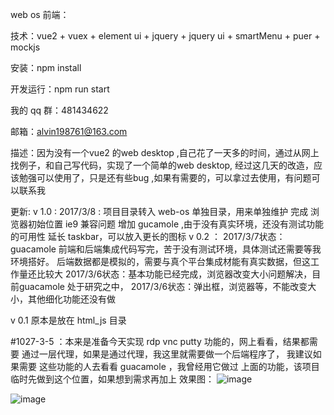 web os  前端：

技术：vue2 + vuex + element ui + jquery + jquery ui + smartMenu + puer + mockjs

安装：npm install

开发运行：npm run start

我的 qq 群：481434622

邮箱：alvin198761@163.com

描述：因为没有一个vue2 的web desktop ,自己花了一天多的时间，通过从网上找例子，和自己写代码，实现了一个简单的web desktop,
		经过这几天的改造，应该勉强可以使用了，只是还有些bug ,如果有需要的，可以拿过去使用，有问题可以联系我

更新:
v 1.0 :
2017/3/8 : 项目目录转入 web-os 单独目录，用来单独维护
			完成 浏览器初始位置
			ie9 兼容问题
			增加 gucamole ,由于没有真实环境，还没有测试功能的可用性
			延长 taskbar，可以放入更长的图标
v 0.2 ：
2017/3/7状态：guacamole 前端和后端集成代码写完，苦于没有测试环境，具体测试还需要等我环境搭好。
                后端数据都是模拟的，需要与真个平台集成材能有真实数据，但这工作量还比较大
2017/3/6状态：基本功能已经完成，浏览器改变大小问题解决，目前guacamole 处于研究之中，
2017/3/6状态：弹出框，浏览器等，不能改变大小，其他细化功能还没有做

v 0.1 原本是放在 html_js 目录


#1027-3-5 ：本来是准备今天实现 rdp vnc putty 功能的，网上看看，结果都需要 通过一层代理，如果是通过代理，我这里就需要做一个后端程序了，
            我建议如果需要 这些功能的人去看看 guacamole ，我曾经用它做过 上面的功能，该项目临时先做到这个位置，如果想到需求再加上
效果图：
![image](https://github.com/alvin198761/web-os/blob/master/web-os-app/pics/111.png?raw=true)

![image](https://github.com/alvin198761/web-os/blob/master/web-os-app/pics/222.png?raw=true)
